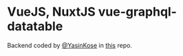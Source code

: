 # VueJS, NuxtJS vue-graphql-datatable

Backend coded by [@YasinKose](https://github.com/YasinKose/) in [this](https://github.com/YasinKose/Laravel-GraphQL-Data-Table) repo.